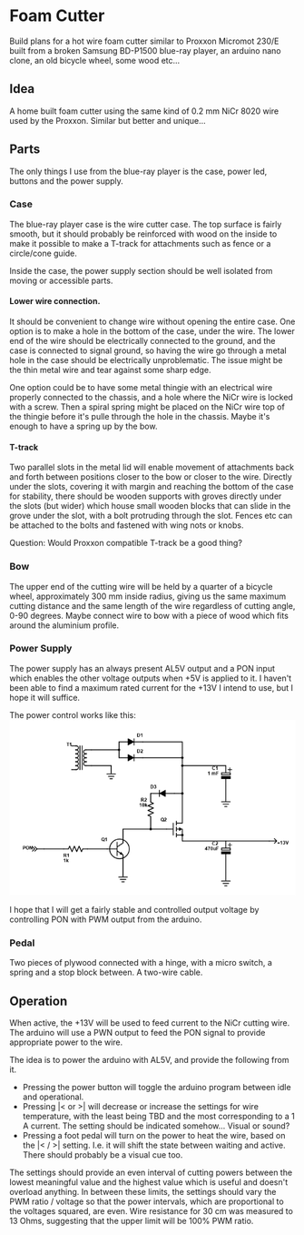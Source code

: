 # Foam Cutter

Build plans for a hot wire foam cutter similar to Proxxon Micromot 230/E built from a broken Samsung BD-P1500 blue-ray player, an arduino nano clone, an old bicycle wheel, some wood etc...

## Idea

A home built foam cutter using the same kind of 0.2 mm NiCr 8020 wire used by the Proxxon. Similar but better and unique...

## Parts

The only things I use from the blue-ray player is the case, power led, buttons and the power supply.

### Case

The blue-ray player case is the wire cutter case. The top surface is fairly smooth, but it should probably be reinforced with wood on the inside to make it possible to make a T-track for attachments such as fence or a circle/cone guide.

Inside the case, the power supply section should be well isolated from moving or accessible parts.

#### Lower wire connection.

It should be convenient to change wire without opening the entire case. One option is to make a hole in the bottom of the case, under the wire. The lower end of the wire should be electrically connected to the ground, and the case is connected to signal ground, so having the wire go through a metal hole in the case should be electrically unproblematic. The issue might be the thin metal wire and tear against some sharp edge.

One option could be to have some metal thingie with an electrical wire properly connected to the chassis, and a hole where the NiCr wire is locked with a screw. Then a spiral spring might be placed on the NiCr wire top of the thingie before it's pulle through the hole in the chassis. Maybe it's enough to have a spring up by the bow.

#### T-track

Two parallel slots in the metal lid will enable movement of attachments back and forth between positions closer to the bow or closer to the wire. Directly under the slots, covering it with margin and reaching the bottom of the case for stability, there should be wooden supports with groves directly under the slots (but wider) which house small wooden blocks that can slide in the grove under the slot, with a bolt protruding through the slot. Fences etc can be attached to the bolts and fastened with wing nots or knobs.

Question: Would Proxxon compatible T-track be a good thing?

### Bow

The upper end of the cutting wire will be held by a quarter of a bicycle wheel, approximately 300 mm inside radius, giving us the same maximum cutting distance and the same length of the wire regardless of cutting angle, 0-90 degrees.
Maybe connect wire to bow with a piece of wood which fits around the aluminium profile.

### Power Supply

The power supply has an always present AL5V output and a PON input which enables the other voltage outputs when +5V is applied to it. I haven't been able to find a maximum rated current for the +13V I intend to use, but I hope it will suffice.

The power control works like this: ![Schematics Power Control 13V](power-control-13v.png)

I hope that I will get a fairly stable and controlled output voltage by controlling PON with PWM output from the arduino.

### Pedal

Two pieces of plywood connected with a hinge, with a micro switch, a spring and a stop block between. A two-wire cable.

## Operation

When active, the +13V will be used to feed current to the NiCr cutting wire. The arduino will use a PWN output to feed the PON signal to provide appropriate power to the wire.

The idea is to power the arduino with AL5V, and provide the following from it.

  - Pressing the power button will toggle the arduino program between idle and operational.
  - Pressing |< or >| will decrease or increase the settings for wire temperature, with the least being TBD and the most corresponding to a 1 A current. The setting should be indicated somehow... Visual or sound?
  - Pressing a foot pedal will turn on the power to heat the wire, based on the |< / >| setting. I.e. it will shift the state between waiting and active. There should probably be a visual cue too.

The settings should provide an even interval of cutting powers between the lowest meaningful value and the highest value which is useful and doesn't overload anything. In between these limits, the settings should vary the PWM ratio / voltage so that the power intervals, which are proportional to the voltages squared, are even. Wire resistance for 30 cm was measured to 13 Ohms, suggesting that the upper limit will be 100% PWM ratio.

